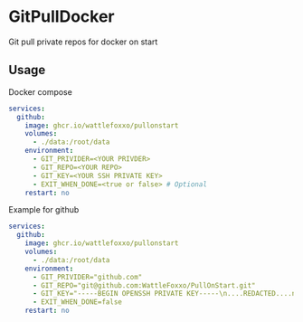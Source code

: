 # GitPullDocker
 Git pull private repos for docker on start

## Usage
Docker compose
```yaml
services:
  github:
    image: ghcr.io/wattlefoxxo/pullonstart
    volumes:
      - ./data:/root/data
    environment:
      - GIT_PRIVIDER=<YOUR PRIVDER>
      - GIT_REPO=<YOUR REPO>
      - GIT_KEY=<YOUR SSH PRIVATE KEY>
      - EXIT_WHEN_DONE=<true or false> # Optional
    restart: no
```

Example for github
```yaml
services:
  github:
    image: ghcr.io/wattlefoxxo/pullonstart
    volumes:
      - ./data:/root/data
    environment:
      - GIT_PRIVIDER="github.com"
      - GIT_REPO="git@github.com:WattleFoxxo/PullOnStart.git"
      - GIT_KEY="-----BEGIN OPENSSH PRIVATE KEY-----\n....REDACTED....n-----END OPENSSH PRIVATE KEY-----\n"
      - EXIT_WHEN_DONE=false
    restart: no
```
